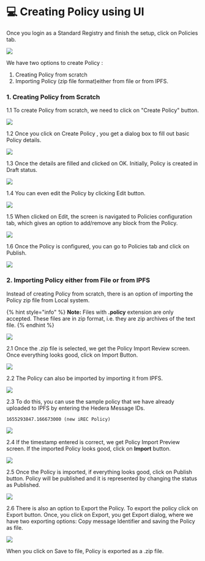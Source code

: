 # 💻 Creating Policy using UI

Once you login as a Standard Registry and finish the setup, click on Policies tab.

![](<../../../.gitbook/assets/image (4) (1) (1).png>)

We have two options to create Policy :

1. Creating Policy from scratch
2. Importing Policy (zip file format)either from file or from IPFS.

### 1. Creating Policy from Scratch

1.1 To create Policy from scratch, we need to click on "Create Policy" button.

![](<../../../.gitbook/assets/image (1) (2).png>)

1.2 Once you click on Create Policy , you get a dialog box to fill out basic Policy details.

![](<../../../.gitbook/assets/image (10) (1) (1).png>)

1.3 Once the details are filled and clicked on OK. Initially, Policy is created in Draft status.

![](<../../../.gitbook/assets/image (1) (1) (1) (1).png>)

1.4 You can even edit the Policy by clicking Edit button.

![](<../../../.gitbook/assets/image (2) (1) (1).png>)

1.5 When clicked on Edit, the screen is navigated to Policies configuration tab, which gives an option to add/remove any block from the Policy.

![](<../../../.gitbook/assets/image (7) (1) (1).png>)

1.6 Once the Policy is configured, you can go to Policies tab and click on Publish.

![](<../../../.gitbook/assets/image (6) (1) (1).png>)

### 2. Importing Policy either from File or from IPFS

Instead of creating Policy from scratch, there is an option of importing the Policy zip file from Local system.

{% hint style="info" %}
**Note:** Files with **.policy** extension are only accepted. These files are in zip format, i.e. they are zip archives of the text file.
{% endhint %}

![](<../../../.gitbook/assets/image (11) (1) (1).png>)

2.1 Once the .zip file is selected, we get the Policy Import Review screen. Once everything looks good, click on Import Button.

![](<../../../.gitbook/assets/image (8) (1) (1).png>)

2.2 The Policy can also be imported by importing it from IPFS.

![](<../../../.gitbook/assets/image (3) (1).png>)

2.3 To do this, you can use the sample policy that we have already uploaded to IPFS by entering the Hedera Message IDs.

```
1655293847.166673000 (new iREC Policy)
```

![](<../../../.gitbook/assets/image (5) (1) (1).png>)

2.4 If the timestamp entered is correct, we get Policy Import Preview screen. If the imported Policy looks good, click on **Import** button.

![](<../../../.gitbook/assets/image (9) (1) (1).png>)

2.5 Once the Policy is imported, if everything looks good, click on Publish button. Policy will be published and it is represented by changing the status as Published.

![](<../../../.gitbook/assets/image (12) (1).png>)

2.6 There is also an option to Export the Policy. To export the policy click on Export button. Once, you click on Export, you get Export dialog, where we have two exporting options: Copy message Identifier and saving the Policy as file.

![](<../../../.gitbook/assets/image (10) (3).png>)

When you click on Save to file, Policy is exported as a .zip file.
